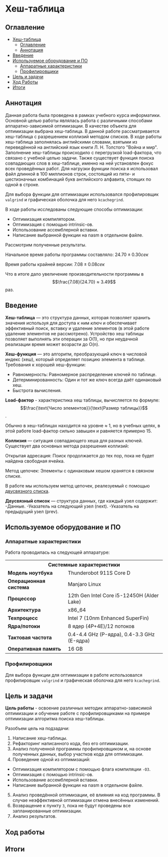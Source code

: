 # Хеш-таблица

## Оглавление
- [Хеш-таблица](#хеш-таблица)
  - [Оглавление](#оглавление)
  - [Аннотация](#аннотация)
- [Введение](#введение)
- [Используемое оборудование и ПО](#используемое-оборудование-и-по)
  - [Аппаратные характеристики](#аппаратные-характеристики)
  - [Профилировщики](#профилировщики)
- [Цель и задачи](#цель-и-задачи)
- [Ход Работы](#ход-работы)
- [Итоги](#итоги)

## Аннотация

Данная работа была проведена в рамках учебного курса информатики. Основной целью работы являлась работа с различными способами аппаратно-зависимой оптимизации. В качестве объекта для оптимизации выбрана хеш-таблица. В данной работе рассматривается хеш-таблица с разрешением коллизий методом списков. В ходе работы хеш-таблица заполнялась английскими словами, взятыми из переведённой на английский язык книги Л. Н. Толстого "Война и мир". Заполнение хеш-таблицы происходило с перегрузкой load-фактора, что связано с учебной целью задачи. Также существует функция поиска совпадающих слов в хеш-таблице, именно на ней установлен фокус всех проведённых работ. Для нагрузки функции поиска я использовал файл длинной в 100 миллионов строк, состоящий из пяти- и шестизначных комбинаций букв английского алфавита, стоящих по одной в строке. 

Для выбора функции для оптимизации использовался профилировщик `valgrind` и графическая оболочка для него `kcachegrind`.

В ходе работы исследованы следующие способы оптимизации:
- Оптимизация компилятором.
- Оптимизация с помощью intrinsic-ов.
- Использование ассемблерной вставки.
- Написание выбранной функции на nasm в отдельном файле.

Рассмотрим полученные результаты. 

Начальное время работы программы составляло: $24.70±0.30сек$

Время работы крайней версии: $7.08±0.08сек$

Что в итоге дало увеличение производительности программы в $$\frac{7.08}{24.70} ≈ 3.49$$ раз.

## Введение

**Хеш-таблица** — это структура данных, которая позволяет хранить значения используя для доступа к ним *ключ* и обеспечивает эффективный поиск, вставку и удаление элементов (в этой работе удаление элементов не рассмотрено). Устройство хеш таблицы позволяет выполнять эти операции за O(1), но при неудачной реализации время может возрасти до O(n).

**Хеш-функция** — это алгоритм, преобразующий ключ в числовой индекс (хеш), который определяет позицию элемента в таблице.
Требования к хорошей хеш-функции:
- Равномерность: Равномерное распределение ключей по таблице.
- Детерминированность: Один и тот же ключ всегда даёт одинаковый хеш.
- Быстрота вычисления.

**Load-фактор** - характеристика хеш таблицы, вычисляется по формуле: $$\frac{\text{Число  элементов}}{\text{Размер  таблицы}}$$.

Обычно в хеш-таблицах находится на уровне ≈ 1, но в учебных целях, в этой работе load-фактор сильно завышен и равняется примерно 15.

**Коллизия** — ситуация совпадающего хеша для разных ключей. Существует два основных метода разрешения коллизий:

Открытая адресация: Поиск продолжается до тех пор, пока не будет найдена свободная ячейка.

Метод цепочек: Элементы с одинаковым хешом хранятся в связном списке.

В работе мы используем метод цепочек, реалезуемый с помощью [двусвязного списка](https://github.com/obzix-128/List).

**Двусвязный список** — структура данных, где каждый узел содержит:
-Данные.
-Указатель на следующий узел (next).
-Указатель на предыдущий узел (prev).

## Используемое оборудование и ПО

### Аппаратные характеристики

Работа проводилась на следующей аппаратуре:

<table>
  <tr>
    <th colspan="2">Системные характеристики</th>
  </tr>
  <tr>
    <td><strong>Модель ноутбука</strong></td>
    <td>Thunderobot 911S Core D</td>
  </tr>
  <tr>
    <td><strong>Операционная система</strong></td>
    <td>Manjaro Linux</td>
  </tr>
  <tr>
    <td><strong>Процессор</strong></td>
    <td>12th Gen Intel Core i5-12450H (Alder Lake)</td>
  </tr>
  <tr>
    <td><strong>Архитектура</strong></td>
    <td>x86_64</td>
  </tr>
  <tr>
    <td><strong>Техпроцесс</strong></td>
    <td>Intel 7 (10nm Enhanced SuperFin)</td>
  </tr>
  <tr>
    <td><strong>Ядра/потоки</strong></td>
    <td>8 ядер (4P+4E)/12 потоков</td>
  </tr>
  <tr>
    <td><strong>Тактовая частота</strong></td>
    <td>0.4-4.4 GHz (P-ядра), 0.4-3.3 GHz (E-ядра)</td>
  </tr>
  <tr>
    <td><strong>Оперативная память</strong></td>
    <td>16 GB</td>
  </tr>
</table>

### Профилировщики

Для выбора функции для оптимизации в работе использовался профилировщик `valgrind` и графическая оболочка для него `kcachegrind`.

## Цель и задачи

**Цель работы** - освоение различных методик аппаратно-зависимой оптимизации и обучение работе с профилировщиками на примере оптимизации алгоритма поиска хеш-таблицы.

Разобъем цель на подзадачи:

1. Написание хеш-таблицы.
2. Рефакторинг написанного кода, без его оптимизации.
3. Анализ полученной программы профилировщиком и, на основе полученных данных, выбор участков кода для оптимизации.
4. Проведение одной из оптимизаций:
  - Оптимизация компилятором с помощью флага компиляции `-O3`.
  - Оптимизация с помощью intrinsic-ов.
  - Использование ассемблерной вставки.
  - Написание выбранной функции на nasm в отдельном файле.
5. Анализ проведённой оптимизации, её влияния на код программы. В случае неэффективной оптимизации отмена внесённых изменений.
6. Возвращение к пункту `3`, пока не будут проведены все запланированные оптимизации.
7. Анализ результатов.

## Ход работы

## Итоги

